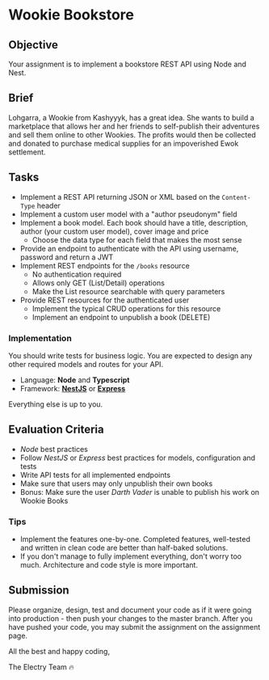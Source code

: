 # Wookie Bookstore

## Objective

Your assignment is to implement a bookstore REST API using Node and Nest.

## Brief

Lohgarra, a Wookie from Kashyyyk, has a great idea. She wants to build a marketplace that allows her and her friends to
self-publish their adventures and sell them online to other Wookies. The profits would then be collected and donated to purchase
medical supplies for an impoverished Ewok settlement.

## Tasks

- Implement a REST API returning JSON or XML based on the `Content-Type` header
- Implement a custom user model with a "author pseudonym" field
- Implement a book model. Each book should have a title, description, author (your custom user model), cover image and price
  - Choose the data type for each field that makes the most sense
- Provide an endpoint to authenticate with the API using username, password and return a JWT
- Implement REST endpoints for the `/books` resource
  - No authentication required
  - Allows only GET (List/Detail) operations
  - Make the List resource searchable with query parameters
- Provide REST resources for the authenticated user
  - Implement the typical CRUD operations for this resource
  - Implement an endpoint to unpublish a book (DELETE)

### Implementation

You should write tests for business logic.
You are expected to design any other required models and routes for your API.

- Language: **Node** and **Typescript**
- Framework: [**NestJS**](https://nestjs.com/) or [**Express**](https://expressjs.com/de/)

Everything else is up to you.

## Evaluation Criteria

- *Node* best practices
- Follow *NestJS* or *Express* best practices for models, configuration and tests
- Write API tests for all implemented endpoints
- Make sure that users may only unpublish their own books
- Bonus: Make sure the user _Darth Vader_ is unable to publish his work on Wookie Books

### Tips

- Implement the features one-by-one. Completed features, well-tested and written in clean code are better than half-baked solutions.
- If you don't manage to fully implement everything, don't worry too much. Architecture and code style is more important.

## Submission

Please organize, design, test and document your code as if it were
going into production - then push your changes to the master branch. After you have pushed your code, you may submit the assignment on the assignment page.

All the best and happy coding,

The Electry Team 🔥
